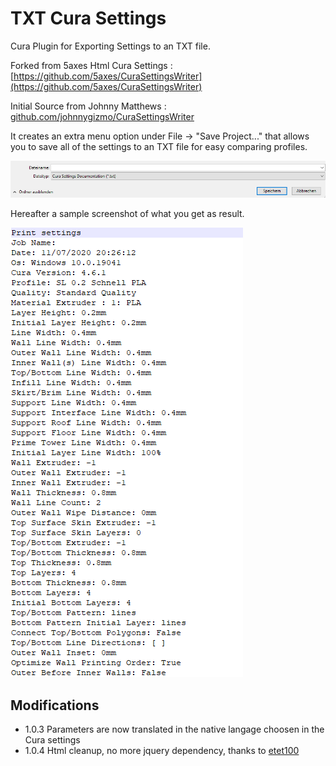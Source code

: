 # TXT Cura Settings
Cura Plugin for Exporting Settings to an TXT file.

Forked from 5axes Html Cura Settings : [https://github.com/5axes/CuraSettingsWriter](https://github.com/5axes/CuraSettingsWriter)

Initial Source from Johnny Matthews :  [github.com/johnnygizmo/CuraSettingsWriter](https://github.com/johnnygizmo/CuraSettingsWriter)

It creates an extra menu option under File -> "Save Project..." that allows you to save all of the settings to an TXT file for easy comparing profiles. 

![Menu](./help/menu.png)

Hereafter a sample screenshot of what you get as result.

![rapport](./help/sample.png)

## Modifications

- 1.0.3 Parameters are now translated in the native langage choosen in the Cura settings
- 1.0.4 Html cleanup, no more jquery dependency,  thanks to [etet100](https://github.com/etet100) 